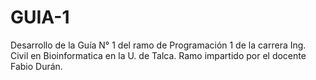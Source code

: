 # GUIA-1
Desarrollo de la Guía N° 1 del ramo de Programación 1 de la carrera Ing. Civil en Bioinformatica en la U. de Talca.
Ramo impartido por el docente Fabio Durán.
